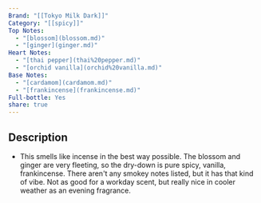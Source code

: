 ```yaml
---
Brand: "[[Tokyo Milk Dark]]"
Category: "[[spicy]]"
Top Notes:
  - "[blossom](blossom.md)"
  - "[ginger](ginger.md)"
Heart Notes:
  - "[thai pepper](thai%20pepper.md)"
  - "[orchid vanilla](orchid%20vanilla.md)"
Base Notes:
  - "[cardamom](cardamom.md)"
  - "[frankincense](frankincense.md)"
Full-bottle: Yes
share: true
---
```

## Description
- This smells like incense in the best way possible. The blossom and ginger are very fleeting, so the dry-down is pure spicy, vanilla, frankincense. There aren't any smokey notes listed, but it has that kind of vibe. Not as good for a workday scent, but really nice in cooler weather as an evening fragrance.
